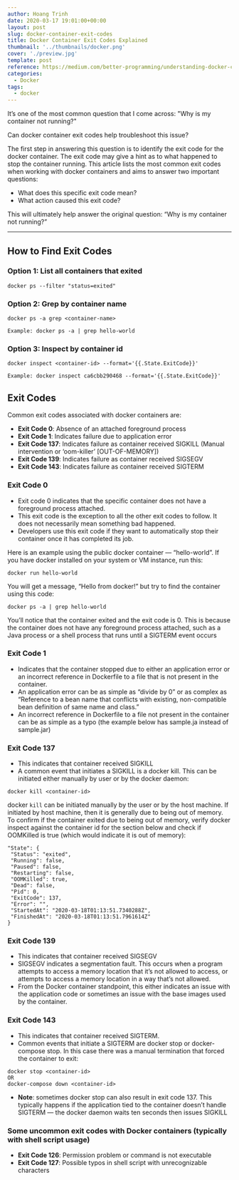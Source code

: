 ```yaml
---
author: Hoang Trinh
date: 2020-03-17 19:01:00+00:00
layout: post
slug: docker-container-exit-codes
title: Docker Container Exit Codes Explained
thumbnail: '../thumbnails/docker.png'
cover: './preview.jpg'
template: post
reference: https://medium.com/better-programming/understanding-docker-container-exit-codes-5ee79a1d58f6
categories:
  - Docker
tags:
  - docker
---
```


It’s one of the most common question that I come across: "Why is my container not running?"

Can docker container exit codes help troubleshoot this issue?

The first step in answering this question is to identify the exit code for the docker container. The exit code may give a hint as to what happened to stop the container running. This article lists the most common exit codes when working with docker containers and aims to answer two important questions:

- What does this specific exit code mean?
- What action caused this exit code?

This will ultimately help answer the original question: “Why is my container not running?”

---

## How to Find Exit Codes

### Option 1: List all containers that exited

```shell
docker ps --filter "status=exited"
```

### Option 2: Grep by container name

```shell
docker ps -a grep <container-name>

Example: docker ps -a | grep hello-world
```

### Option 3: Inspect by container id

```shell
docker inspect <container-id> --format='{{.State.ExitCode}}'

Example: docker inspect ca6cbb290468 --format='{{.State.ExitCode}}'
```

## Exit Codes

Common exit codes associated with docker containers are:

- **Exit Code 0**: Absence of an attached foreground process
- **Exit Code 1**: Indicates failure due to application error
- **Exit Code 137**: Indicates failure as container received SIGKILL (Manual intervention or ‘oom-killer’ [OUT-OF-MEMORY])
- **Exit Code 139**: Indicates failure as container received SIGSEGV
- **Exit Code 143**: Indicates failure as container received SIGTERM

### Exit Code 0

- Exit code 0 indicates that the specific container does not have a foreground process attached.
- This exit code is the exception to all the other exit codes to follow. It does not necessarily mean something bad happened.
- Developers use this exit code if they want to automatically stop their container once it has completed its job.

Here is an example using the public docker container — “hello-world”. If you have docker installed on your system or VM instance, run this:

```shell
docker run hello-world
```

You will get a message, “Hello from docker!” but try to find the container using this code:

```shell
docker ps -a | grep hello-world
```

You’ll notice that the container exited and the exit code is 0. This is because the container does not have any foreground process attached, such as a Java process or a shell process that runs until a SIGTERM event occurs

### Exit Code 1

- Indicates that the container stopped due to either an application error or an incorrect reference in Dockerfile to a file that is not present in the container.
- An application error can be as simple as “divide by 0” or as complex as “Reference to a bean name that conflicts with existing, non-compatible bean definition of same name and class.”
- An incorrect reference in Dockerfile to a file not present in the container can be as simple as a typo (the example below has sample.ja instead of sample.jar)

### Exit Code 137

- This indicates that container received SIGKILL
- A common event that initiates a SIGKILL is a docker kill. This can be initiated either manually by user or by the docker daemon:

```shell
docker kill <container-id>
```

docker `kill` can be initiated manually by the user or by the host machine. If initiated by host machine, then it is generally due to being out of memory. To confirm if the container exited due to being out of memory, verify docker inspect against the container id for the section below and check if OOMKilled is true (which would indicate it is out of memory):

```shell
"State": {
 "Status": "exited",
 "Running": false,
 "Paused": false,
 "Restarting": false,
 "OOMKilled": true,
 "Dead": false,
 "Pid": 0,
 "ExitCode": 137,
 "Error": "",
 "StartedAt": "2020-03-18T01:13:51.7340288Z",
 "FinishedAt": "2020-03-18T01:13:51.7961614Z"
}
```

### Exit Code 139

- This indicates that container received SIGSEGV
- SIGSEGV indicates a segmentation fault. This occurs when a program attempts to access a memory location that it’s not allowed to access, or attempts to access a memory location in a way that’s not allowed.
- From the Docker container standpoint, this either indicates an issue with the application code or sometimes an issue with the base images used by the container.

### Exit Code 143

- This indicates that container received SIGTERM.
- Common events that initiate a SIGTERM are docker stop or docker-compose stop. In this case there was a manual termination that forced the container to exit:

```shell
docker stop <container-id>
OR
docker-compose down <container-id>
```

- **Note**: sometimes docker stop can also result in exit code 137. This typically happens if the application tied to the container doesn’t handle SIGTERM — the docker daemon waits ten seconds then issues SIGKILL

### Some uncommon exit codes with Docker containers (typically with shell script usage)

- **Exit Code 126**: Permission problem or command is not executable
- **Exit Code 127**: Possible typos in shell script with unrecognizable characters
